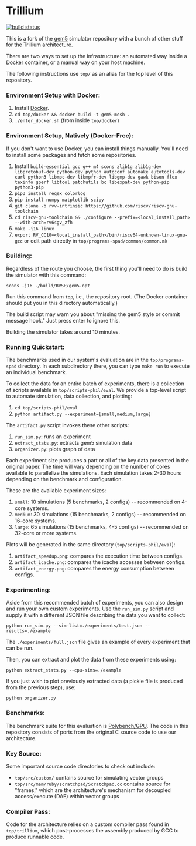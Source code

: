 Trillium
========

[![build status](https://github.com/cucapra/gem5-mesh/workflows/trillium/badge.svg)](https://github.com/cucapra/gem5-mesh/actions)

This is a fork of the [gem5][] simulator repository with a bunch of other stuff for the Trillium architecture.

There are two ways to set up the infrastructure: an automated way inside a [Docker][] container, or a manual way on your host machine.

The following instructions use `top/` as an alias for the top level of this repository.

### Environment Setup with Docker:

1. Install [Docker][].
2. `cd top/docker && docker build -t gem5-mesh .`
3. `./enter_docker.sh` (from inside `top/docker`)

### Environment Setup, Natively (Docker-Free):

If you don't want to use Docker, you can install things manually. You'll need to install some packages and fetch some repositories.

1. Install `build-essential gcc g++ m4 scons zlib1g zlib1g-dev libprotobuf-dev python-dev python autoconf automake autotools-dev curl python3 libmpc-dev libmpfr-dev libgmp-dev gawk bison flex texinfo gperf libtool patchutils bc libexpat-dev python-pip python3-pip`
2. `pip3 install regex colorlog`
3. `pip install numpy matplotlib scipy`
4. `git clone -b rvv-intrinsic https://github.com/riscv/riscv-gnu-toolchain`
5. `cd riscv-gnu-toolchain && ./configure --prefix=<local_install_path> --with-arch=rv64gv_zfh`
6. `make -j16 linux`
7. `export RV_CC10=<local_install_path>/bin/riscv64-unknown-linux-gnu-gcc` or edit path directly in `top/programs-spad/common/common.mk`

### Building:

Regardless of the route you choose, the first thing you'll need to do is build the simulator with this command:

    scons -j16 ./build/RVSP/gem5.opt

Run this command from `top`, i.e., the repository root.
(The Docker container should put you in this directory automatically.)

The build script may warn you about "missing the gem5 style or commit message hook." Just press enter to ignore this.

Building the simulator takes around 10 minutes.

### Running Quickstart:

The benchmarks used in our system's evaluation are in the `top/programs-spad` directory. In each subdirectory there, you can type `make run` to execute an individual benchmark.

To collect the data for an entire batch of experiments, there is a collection of scripts available in `top/scripts-phil/eval`. We provide a top-level script to automate simulation, data collection, and plotting:

1. `cd top/scripts-phil/eval`
2. `python artifact.py --experiment=[small,medium,large]`

The `artifact.py` script invokes these other scripts:

1. `run_sim.py`: runs an experiment
2. `extract_stats.py`: extracts gem5 simulation data
3. `organizer.py`: plots graph of data

Each experiment size produces a part or all of the key data presented in the original paper. The time will vary depending on the number of cores available to parallelize the simulations. Each simulation takes 2-30 hours depending on the benchmark and configuration.

These are the available experiment sizes:

1. `small`: 10 simulations (5 benchmarks, 2 configs) -- recommended on 4-core systems.
2. `medium`: 30 simulations (15 benchmarks, 2 configs) -- recommended on 16-core systems.
3. `large`: 65 simulations (15 benchmarks, 4-5 configs) -- recommended on 32-core or more systems.

Plots will be generated in the same directory (`top/scripts-phil/eval`):

1. `artifact_speedup.png`: compares the execution time between configs.
2. `artifact_icache.png`: compares the icache accesses between configs.
3. `artifact_energy.png`: compares the energy consumption between configs.

### Experimenting:

Aside from this recommended batch of experiments, you can also design and run your own custom experiments. Use the `run_sim.py` script and supply it with a different JSON file describing the data you want to collect:

    python run_sim.py --sim-list=./experiments/test.json --results=./example

The `./experiments/full.json` file gives an example of every experiment that can be run.

Then, you can extract and plot the data from these experiments using:

    python extract_stats.py --cpu-sims=./example

If you just wish to plot previously extracted data (a pickle file is produced from the previous step), use:

    python organizer.py

### Benchmarks:

The benchmark suite for this evaluation is [Polybench/GPU][]. The code in this repository consists of ports from the original C source code to use our architecture.

### Key Source:

Some important source code directories to check out include:

- `top/src/custom/` contains source for simulating vector groups
- `top/src/mem/ruby/scratchpad/Scratchpad.cc` contains source for "frames," which are the architecture's mechanism for decoupled access/execute (DAE) within vector groups

### Compiler Pass:

Code for the architecture relies on a custom compiler pass found in `top/trillium`, which post-processes the assembly produced by GCC to produce runnable code.

[gem5]: https://gem5.googlesource.com
[PolyBench/GPU]: https://web.cse.ohio-state.edu/~pouchet.2/software/polybench/GPU/index.html
[docker]: https://www.docker.com
